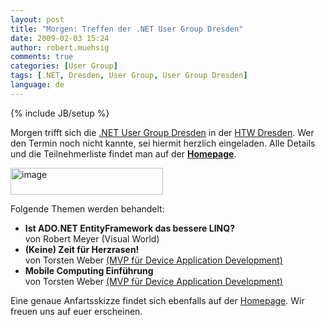 ```yaml
---
layout: post
title: "Morgen: Treffen der .NET User Group Dresden"
date: 2009-02-03 15:24
author: robert.muehsig
comments: true
categories: [User Group]
tags: [.NET, Dresden, User Group, User Group Dresden]
language: de
---
```

{% include JB/setup %}
<p>Morgen trifft sich die <a target="_blank" href="http://dd-dotnet.de/?p=31">.NET User Group Dresden</a> in der <a target="_blank" href="http://maps.google.de/maps?f=q&amp;hl=de&amp;geocode=&amp;q=Friedrich-List-Platz+1,+D-01069+Dresden&amp;sll=51.151786,10.415039&amp;sspn=18.565316,38.847656&amp;ie=UTF8&amp;ll=51.045711,13.73909&amp;spn=0.009067,0.018969&amp;z=14&amp;source=embed">HTW Dresden</a>. Wer den Termin noch nicht kannte, sei hiermit herzlich eingeladen. Alle Details und die Teilnehmerliste findet man auf der <a target="_blank" href="http://dd-dotnet.de/?p=31"><strong>Homepage</strong></a>.</p>  <p><a href="{{BASE_PATH}}/assets/wp-images/image638.png"><img style="border-right-width: 0px; display: inline; border-top-width: 0px; border-bottom-width: 0px; border-left-width: 0px" title="image" border="0" alt="image" src="{{BASE_PATH}}/assets/wp-images/image-thumb616.png" width="244" height="43" /></a> </p> 
<!--more-->
  <p>Folgende Themen werden behandelt:</p>  <ul>   <li><strong>Ist ADO.NET EntityFramework das bessere LINQ?        <br /></strong>von Robert Meyer (Visual World) </li>    <li><strong>(Keine) Zeit für Herzrasen!</strong>      <br />von Torsten Weber <a href="http://blogs.compactframework.de/Torsten.Weber/">(MVP für Device Application Development)</a></li>    <li><strong>Mobile Computing Einführung</strong>      <br />von Torsten Weber <a href="http://blogs.compactframework.de/Torsten.Weber/">(MVP für Device Application Development)</a></li> </ul>  <p>Eine genaue Anfartsskizze findet sich ebenfalls auf der <a target="_blank" href="http://dd-dotnet.de/?p=31">Homepage</a>. Wir freuen uns auf euer erscheinen.</p>
